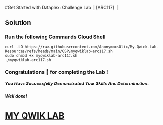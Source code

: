 #Get Started with Dataplex: Challenge Lab || [ARC117] ||

## Solution

### Run the following Commands Cloud Shell


```
curl -LO https://raw.githubusercontent.com/AnonymousOlix/My-Qwick-Lab-Resources/refs/heads/main/GSP/myqwiklab-arc117.sh
sudo chmod +x myqwiklab-arc117.sh
./myqwiklab-arc117.sh
```

### Congratulations 🎉 for completing the Lab !

##### *You Have Successfully Demonstrated Your Skills And Determination.*

#### *Well done!*

# [MY QWIK LAB](https://www.youtube.com/@MyQwiklab)
